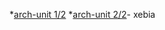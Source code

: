 *[arch-unit 1/2](https://blog.engineering.publicissapient.fr/2019/04/23/appliquez-vos-decisions-darchitecture-avec-archunit-1-2/) 
*[arch-unit 2/2](https://blog.engineering.publicissapient.fr/2019/04/29/appliquez-vos-decisions-darchitecture-avec-archunit-2-2/)- xebia
